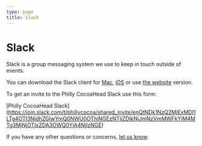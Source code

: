 ```yaml
---
type: page
title: Slack
---
```


# Slack

Slack is a group messaging system we use to keep in touch outside of events.

You can download the Slack client for [Mac](https://slack.com/downloads/osx),  [iOS](https://itunes.apple.com/app/slack-app/id618783545?ls=1&mt=8) or use [the website](https://phillycocoa.slack.com) version.

To get an invite to the Philly CocoaHead Slack use this form:

[Philly CocoaHead Slack] (https://join.slack.com/t/phillycocoa/shared_invite/enQtNDk1NzQ2MjExMDI1LTg4OTI3NjdhZGIwYmQ0NWU0OThiNGEzNTliZDlkNjJmNzVmMWFkYjM4MTg3MjNjOTIxZDA3OWQ0YjA4NjIzNGE)


If you have any other questions or concerns, [let us know](/about).
